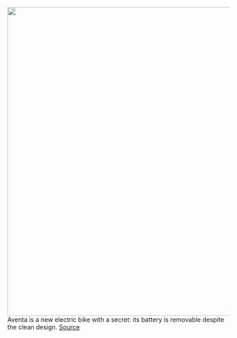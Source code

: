 <img src='https://cdn.vox-cdn.com/thumbor/l1rsIpnF24jg2aZ-ze9FOOSXIOc=/0x0:2040x1407/1200x675/filters:focal(860x479:1186x805)/cdn.vox-cdn.com/uploads/chorus_image/image/68847080/verge_Furo_stef_spray_sky_2040pxl.0.jpg' width='700px' /><br/>
Aventa is a new electric bike with a secret: its battery is removable despite the clean design.
<a href='https://www.theverge.com/22289775/furosystems-aventa-electric-bike-review-price-features'> Source <a/>